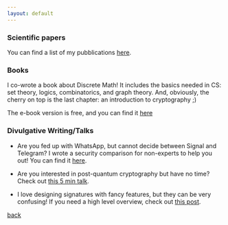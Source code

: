 ```yaml
---
layout: default
---
```


### Scientific papers

You can find a list of my pubblications [here](./papers.html).

### Books

I co-wrote a book about Discrete Math! It includes the basics needed in CS: set theory, logics, combinatorics, and graph theory. And, obviously, the cherry on top is the last chapter: an introduction to cryptography ;)

The e-book version is free, and you can find it [here](https://vdf.ch/discrete-mathematics-e-book.html)

### Divulgative Writing/Talks

- Are you fed up with WhatsApp, but cannot decide between Signal and Telegram? I wrote a security comparison for non-experts to help you out! You can find it [here](https://cqi.inf.usi.ch/publications/telegram_vs_signal.pdf?_gl=1*1rjmplt*_ga*MjA1MDgyOTM4Ni4xNjI2Mjc1NTUw*_ga_89Y0EEKVWP*MTYyNjI3NTU0OS4xLjEuMTYyNjI3NjA5Ny42MA..).

- Are you interested in post-quantum cryptography but have no time? Check out [this 5 min talk](https://www.youtube.com/watch?v=-kD2ryHMkFA).

- I love designing signatures with fancy features, but they can be very confusing! If you need a high level overview, check out [this post](https://cqi.inf.usi.ch/blog/four.html).

[back](./)
